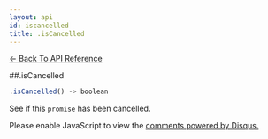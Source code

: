 ```yaml
---
layout: api
id: iscancelled
title: .isCancelled
---
```



[← Back To API Reference](/bluebird_cn/docs/api-reference.html)
<div class="api-code-section"><markdown>
##.isCancelled

```js
.isCancelled() -> boolean
```

See if this `promise` has been cancelled.
</markdown></div>

<div id="disqus_thread"></div>
<script type="text/javascript">
    var disqus_title = ".isCancelled";
    var disqus_shortname = "bluebirdjs";
    var disqus_identifier = "disqus-id-iscancelled";
    
    (function() {
        var dsq = document.createElement("script"); dsq.type = "text/javascript"; dsq.async = true;
        dsq.src = "//" + disqus_shortname + ".disqus.com/embed.js";
        (document.getElementsByTagName("head")[0] || document.getElementsByTagName("body")[0]).appendChild(dsq);
    })();
</script>
<noscript>Please enable JavaScript to view the <a href="https://disqus.com/?ref_noscript" rel="nofollow">comments powered by Disqus.</a></noscript>